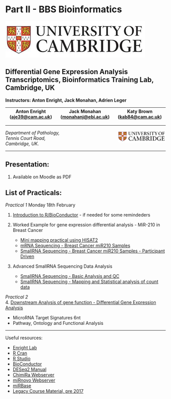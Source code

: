 Part II - BBS Bioinformatics 
===============================
![Cambridge](/images/cambridge.jpg)

Differential Gene Expression Analysis
Transcriptomics, Bioinformatics Training Lab, Cambridge, UK
-------------------------------------------------------------------

**Instructors: Anton Enright, Jack Monahan, Adrien Leger**

|Anton Enright (aje39@cam.ac.uk) | Jack Monahan (monahanj@ebi.ac.uk) | Katy Brown (kab84@cam.ac.uk)|
|---------------------------|------------------------------------|------------------------------------|

***

<img src="../images/cambridge.jpg" align="right" width="150">

_Department of Pathology,  
Tennis Court Road,  
Cambridge, UK._  

***

Presentation:
------------
1. Available on Moodle as PDF

List of Practicals:
------------------

*Practical 1*  Monday 18th February 
1. [Introduction to R/BioConductor](Intro_R/Intro_R_Practical.md) - if needed for some remindeders

2. Worked Example for gene expression differential analysis - MiR-210 in Breast Cancer
   * [Mini mapping practical using HISAT2](miR_210_Experiment/mini_mapping/)
   * [mRNA Sequencing - Breast Cancer miR210 Samples](miR_210_Experiment/mRNA_Seq/mRNA_Seq.md)
   * [SmallRNA Sequencing - Breast Cancer miR210 Samples - Participant Driven](miR_210_Experiment/small_RNASeq/small_RNASeq.md)

3. Advanced SmallRNA Sequencing Data Analysis
   * [SmallRNA Sequencing - Basic Analysis and QC](small_RNA_seq/Practical_1/Practical_1.md)
   * [SmallRNA Sequencing - Mapping and Statistical analysis of count data](small_RNA_seq/Practical_2/Practical_2.md)

*Practical 2*   
4. [Downstream Analysis of gene function - Differential Gene Expression Analysis](Functional_Analysis/README.md)
  * MicroRNA Target Signatures 6nt
  * Pathway, Ontology and Functional Analysis


***

Useful resources:

* [Enright Lab](http://www.ebi.ac.uk/research/enright)
* [R Cran](https://cran.r-project.org/)
* [R Studio](http://www.rstudio.com/)
* [BioConductor](http://www.bioconductor.org)
* [DESeq2 Manual](http://bioconductor.org/packages/release/bioc/html/DESeq2.html)
* [ChimiRa Webserver](http://wwwdev.ebi.ac.uk/enright-dev/chimira/)
* [miRnovo Webserver](http://wwwdev.ebi.ac.uk/enright-dev/mirnovo/)
* [miRBase](http://www.mirbase.org)
* [Legacy Course Material, pre 2017](http://wwwdev.ebi.ac.uk/enright-srv/courses)
